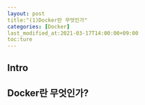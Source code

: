 ```yaml
---
layout: post
title:"(1)Docker란 무엇인가"
categories: [Docker]
last_modified_at:2021-03-17T14:00:00+09:00
toc:ture
---
```


Intro
------------------------
## Docker란 무엇인가?<br/>

